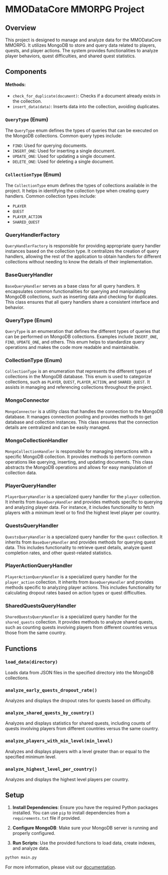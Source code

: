 # MMODataCore MMORPG Project

## Overview

This project is designed to manage and analyze data for the MMODataCore MMORPG. It utilizes MongoDB to store and query data related to players, quests, and player actions. The system provides functionalities to analyze player behaviors, quest difficulties, and shared quest statistics.

## Components

#### Methods:
- `check_for_duplicate(document)`: Checks if a document already exists in the collection.
- `insert_data(data)`: Inserts data into the collection, avoiding duplicates.

### `QueryType` (Enum)

The `QueryType` enum defines the types of queries that can be executed on the MongoDB collections. Common query types include:
- `FIND`: Used for querying documents.
- `INSERT_ONE`: Used for inserting a single document.
- `UPDATE_ONE`: Used for updating a single document.
- `DELETE_ONE`: Used for deleting a single document.

### `CollectionType` (Enum)

The `CollectionType` enum defines the types of collections available in the project. It helps in identifying the collection type when creating query handlers. Common collection types include:
- `PLAYER`
- `QUEST`
- `PLAYER_ACTION`
- `SHARED_QUEST`

### QueryHandlerFactory

`QueryHandlerFactory` is responsible for providing appropriate query handler instances based on the collection type. It centralizes the creation of query handlers, allowing the rest of the application to obtain handlers for different collections without needing to know the details of their implementation.

### BaseQueryHandler

`BaseQueryHandler` serves as a base class for all query handlers. It encapsulates common functionalities for querying and manipulating MongoDB collections, such as inserting data and checking for duplicates. This class ensures that all query handlers share a consistent interface and behavior.

### QueryType (Enum)

`QueryType` is an enumeration that defines the different types of queries that can be performed on MongoDB collections. Examples include `INSERT_ONE`, `FIND`, `UPDATE_ONE`, and others. This enum helps to standardize query operations and makes the code more readable and maintainable.

### CollectionType (Enum)

`CollectionType` is an enumeration that represents the different types of collections in the MongoDB database. This enum is used to categorize collections, such as `PLAYER`, `QUEST`, `PLAYER_ACTION`, and `SHARED_QUEST`. It assists in managing and referencing collections throughout the project.

### MongoConnector

`MongoConnector` is a utility class that handles the connection to the MongoDB database. It manages connection pooling and provides methods to get database and collection instances. This class ensures that the connection details are centralized and can be easily managed.

### MongoCollectionHandler

`MongoCollectionHandler` is responsible for managing interactions with a specific MongoDB collection. It provides methods to perform common operations like querying, inserting, and updating documents. This class abstracts the MongoDB operations and allows for easy manipulation of collection data.

### PlayerQueryHandler

`PlayerQueryHandler` is a specialized query handler for the `player` collection. It inherits from `BaseQueryHandler` and provides methods specific to querying and analyzing player data. For instance, it includes functionality to fetch players with a minimum level or to find the highest level player per country.

### QuestsQueryHandler

`QuestsQueryHandler` is a specialized query handler for the `quest` collection. It inherits from `BaseQueryHandler` and provides methods for querying quest data. This includes functionality to retrieve quest details, analyze quest completion rates, and other quest-related statistics.

### PlayerActionQueryHandler

`PlayerActionQueryHandler` is a specialized query handler for the `player_action` collection. It inherits from `BaseQueryHandler` and provides methods specific to analyzing player actions. This includes functionality for calculating dropout rates based on action types or quest difficulties.


### SharedQuestsQueryHandler

`SharedQuestsQueryHandler` is a specialized query handler for the `shared_quests` collection. It provides methods to analyze shared quests, such as counting quests involving players from different countries versus those from the same country.

## Functions

### `load_data(directory)`

Loads data from JSON files in the specified directory into the MongoDB collections.

### `analyze_early_quests_dropout_rate()`

Analyzes and displays the dropout rates for quests based on difficulty.

### `analyze_shared_quests_by_country()`

Analyzes and displays statistics for shared quests, including counts of quests involving players from different countries versus the same country.

### `analyze_players_with_min_level(min_level)`

Analyzes and displays players with a level greater than or equal to the specified minimum level.

### `analyze_highest_level_per_country()`

Analyzes and displays the highest level players per country.

## Setup

1. **Install Dependencies**: Ensure you have the required Python packages installed. You can use `pip` to install dependencies from a `requirements.txt` file if provided.

2. **Configure MongoDB**: Make sure your MongoDB server is running and properly configured.

3. **Run Scripts**: Use the provided functions to load data, create indexes, and analyze data.

```bash
python main.py
```
For more information, please visit our [documentation](Docs%2FFinal%20Project%20-%20NoSql.pdf).
